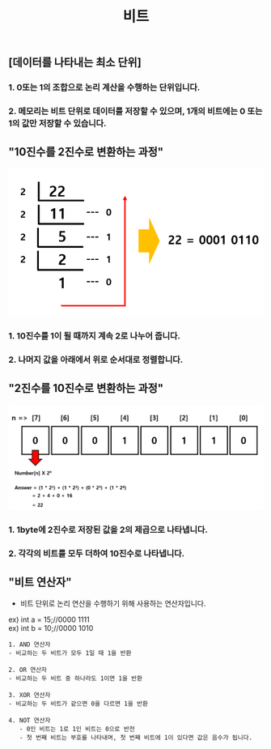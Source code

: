 ﻿---
layout: simple
title: "비트"
---

## [데이터를 나타내는 최소 단위] ##

### 1. 0또는 1의 조합으로 논리 계산을 수행하는 단위입니다.

### 2. 메모리는 비트 단위로 데이터를 저장할 수 있으며, 1개의 비트에는 0 또는 1의 값만 저장할 수 있습니다.<br>


## "10진수를 2진수로 변환하는 과정" ## 
#### ![](10to2.PNG) ####
### 1. 10진수를 1이 될 때까지 계속 2로 나누어 줍니다.
### 2. 나머지 값을 아래에서 위로 순서대로 정렬합니다.


## "2진수를 10진수로 변환하는 과정" ## 
#### ![](2to10.PNG) ####
### 1. 1byte에 2진수로 저장된 값을 2의 제곱으로 나타냅니다.
### 2. 각각의 비트를 모두 더하여 10진수로 나타냅니다.
   

## "비트 연산자" ##
- 비트 단위로 논리 연산을 수행하기 위해 사용하는 연산자입니다.

ex) int a = 15;//0000 1111  
ex) int b = 10;//0000 1010  

```
1. AND 연산자
- 비교하는 두 비트가 모두 1일 때 1을 반환

2. OR 연산자
- 비교하는 두 비트 중 하나라도 1이면 1을 반환

3. XOR 연산자
- 비교하는 두 비트가 같으면 0을 다르면 1을 반환

4. NOT 연산자
   - 0인 비트는 1로 1인 비트는 0으로 반전
   - 첫 번째 비트는 부호를 나타내며, 첫 번째 비트에 1이 있다면 값은 음수가 됩니다.

